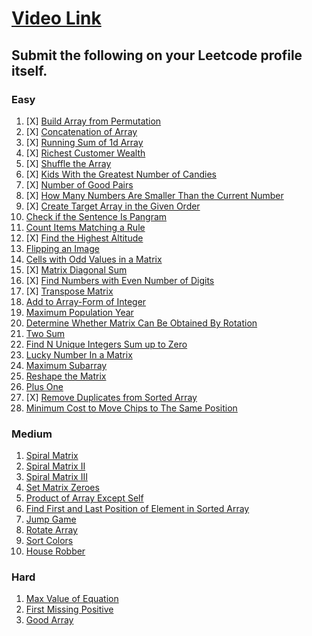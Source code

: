 # [Video Link](https://youtu.be/n60Dn0UsbEk)

## Submit the following on your Leetcode profile itself.

### Easy
1. [X] [Build Array from Permutation](https://leetcode.com/problems/build-array-from-permutation/)
2. [X] [Concatenation of Array](https://leetcode.com/problems/concatenation-of-array/)
3. [X] [Running Sum of 1d Array](https://leetcode.com/problems/running-sum-of-1d-array/)
4. [X] [Richest Customer Wealth](https://leetcode.com/problems/richest-customer-wealth/)
5. [X] [Shuffle the Array](https://leetcode.com/problems/shuffle-the-array/)
6. [X] [Kids With the Greatest Number of Candies](https://leetcode.com/problems/kids-with-the-greatest-number-of-candies/)
7. [X] [Number of Good Pairs](https://leetcode.com/problems/number-of-good-pairs/)
8. [X] [How Many Numbers Are Smaller Than the Current Number](https://leetcode.com/problems/how-many-numbers-are-smaller-than-the-current-number/)
9. [X] [Create Target Array in the Given Order](https://leetcode.com/problems/create-target-array-in-the-given-order/)
10. [Check if the Sentence Is Pangram](https://leetcode.com/problems/check-if-the-sentence-is-pangram/)
11. [Count Items Matching a Rule](https://leetcode.com/problems/count-items-matching-a-rule/)
12. [X] [Find the Highest Altitude](https://leetcode.com/problems/find-the-highest-altitude/)
13. [Flipping an Image](https://leetcode.com/problems/flipping-an-image/)
14. [Cells with Odd Values in a Matrix](https://leetcode.com/problems/cells-with-odd-values-in-a-matrix/)
15. [X] [Matrix Diagonal Sum](https://leetcode.com/problems/matrix-diagonal-sum/)
16. [X] [Find Numbers with Even Number of Digits](https://leetcode.com/problems/find-numbers-with-even-number-of-digits/)
17. [X] [Transpose Matrix](https://leetcode.com/problems/transpose-matrix/)
18. [Add to Array-Form of Integer](https://leetcode.com/problems/add-to-array-form-of-integer/)
19. [Maximum Population Year](https://leetcode.com/problems/maximum-population-year/)
20. [Determine Whether Matrix Can Be Obtained By Rotation](https://leetcode.com/problems/determine-whether-matrix-can-be-obtained-by-rotation/)
21. [Two Sum](https://leetcode.com/problems/two-sum/)
22. [Find N Unique Integers Sum up to Zero](https://leetcode.com/problems/find-n-unique-integers-sum-up-to-zero/)
23. [Lucky Number In a Matrix](https://leetcode.com/problems/lucky-numbers-in-a-matrix/)
24. [Maximum Subarray](https://leetcode.com/problems/maximum-subarray/)
25. [Reshape the Matrix](https://leetcode.com/problems/reshape-the-matrix/)
26. [Plus One](https://leetcode.com/problems/plus-one/)
27. [X] [Remove Duplicates from Sorted Array](https://leetcode.com/problems/remove-duplicates-from-sorted-array/)
28. [Minimum Cost to Move Chips to The Same Position](https://leetcode.com/problems/minimum-cost-to-move-chips-to-the-same-position/)

### Medium
1. [Spiral Matrix](https://leetcode.com/problems/spiral-matrix/)
2. [Spiral Matrix II](https://leetcode.com/problems/spiral-matrix-ii/)
3. [Spiral Matrix III](https://leetcode.com/problems/spiral-matrix-iii/)
4. [Set Matrix Zeroes](https://leetcode.com/problems/set-matrix-zeroes/)
5. [Product of Array Except Self](https://leetcode.com/problems/product-of-array-except-self/)
6. [Find First and Last Position of Element in Sorted Array](https://leetcode.com/problems/find-first-and-last-position-of-element-in-sorted-array/)
7. [Jump Game](https://leetcode.com/problems/jump-game/)
8. [Rotate Array](https://leetcode.com/problems/rotate-array/)
9. [Sort Colors](https://leetcode.com/problems/sort-colors/)
10. [House Robber](https://leetcode.com/problems/house-robber/)

### Hard
1. [Max Value of Equation](https://leetcode.com/problems/max-value-of-equation/)
2. [First Missing Positive](https://leetcode.com/problems/first-missing-positive/)
3. [Good Array](https://leetcode.com/problems/check-if-it-is-a-good-array/)
